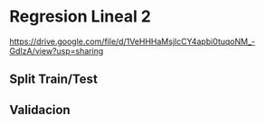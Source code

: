 # Regresion Lineal 2

https://drive.google.com/file/d/1VeHHHaMsjlcCY4apbi0tuqoNM_-GdIzA/view?usp=sharing


## Split Train/Test
## Validacion
